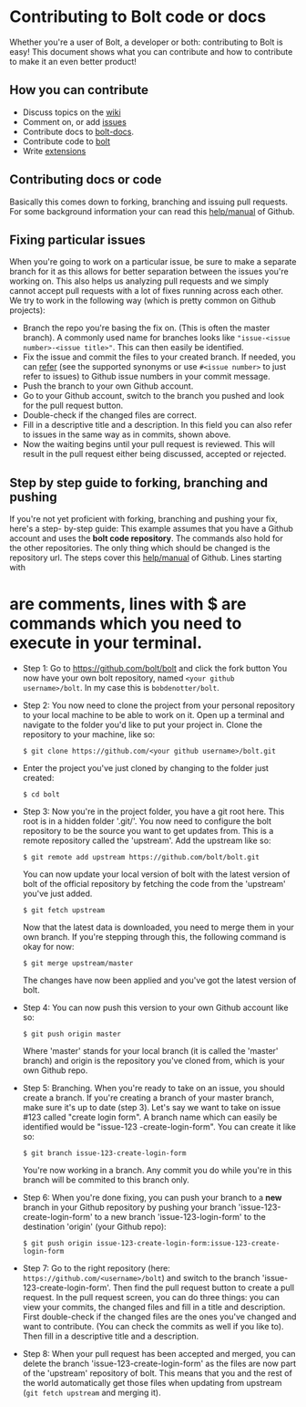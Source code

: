 Contributing to Bolt code or docs
=================================

Whether you're a user of Bolt, a developer or both: contributing to Bolt is easy! This
document shows what you can contribute and how to contribute to make it an even better
product!

How you can contribute
----------------------

- Discuss topics on the [wiki](https://github.com/bolt/bolt/wiki)
- Comment on, or add [issues](https://github.com/bolt/bolt/issues?state=open)
- Contribute docs to [bolt-docs](https://github.com/bolt/bolt-docs).
- Contribute code to [bolt](https://github.com/bolt/bolt)
- Write [extensions](https://github.com/bolt/bolt-docs/blob/master/source/extensions.md)

Contributing docs or code
-------------------------

Basically this comes down to forking, branching and issuing pull requests. For some
background information your can read this
[help/manual](https://help.github.com/articles/fork-a-repo) of Github.

Fixing particular issues
------------------------

When you're going to work on a particular issue, be sure to make a separate branch for it
as this allows for better separation between the issues you're working on. This also helps
us analyzing pull requests and we simply cannot accept pull requests with a lot of fixes
running across each other. We try to work in the following way (which is pretty common on
Github projects):

- Branch the repo you're basing the fix on. (This is often the master branch). A commonly
  used name for branches looks like `"issue-<issue number>-<issue title>"`. This can then
  easily be identified.
- Fix the issue and commit the files to your created branch. If needed, you can
  [refer](https://github.com/blog/831-issues-2-0-the-next-generation) (see the supported
  synonyms or use `#<issue number>` to just refer to issues) to Github issue numbers in
  your commit message.
- Push the branch to your own Github account.
- Go to your Github account, switch to the branch you pushed and look for the pull request
  button.
- Double-check if the changed files are correct.
- Fill in a descriptive title and a description. In this field you can also refer to
  issues in the same way as in commits, shown above.
- Now the waiting begins until your pull request is reviewed. This will result in the pull
  request either being discussed, accepted or rejected.

Step by step guide to forking, branching and pushing
----------------------------------------------------

If you're not yet proficient with forking, branching and pushing your fix, here's a step-
by-step guide: This example assumes that you have a Github account and uses the **bolt
code repository**. The commands also hold for the other repositories. The only thing which
should be changed is the repository url. The steps cover this
[help/manual](https://help.github.com/articles/fork-a-repo) of Github. Lines starting with
# are comments, lines with $ are commands which you need to execute in your terminal.

- Step 1: Go to https://github.com/bolt/bolt and click the fork button You now have your
  own bolt repository, named `<your github username>/bolt`. In my case this is
  `bobdenotter/bolt`.
- Step 2: You now need to clone the project from your personal repository to your local
  machine to be able to work on it. Open up a terminal and navigate to the folder you'd
  like to put your project in. Clone the repository to your machine, like so:
    
    `$ git clone https://github.com/<your github username>/bolt.git`
    
- Enter the project you've just cloned by changing to the folder just created:
    
  `$ cd bolt`
    
- Step 3: Now you're in the project folder, you have a git root here. This root is in a
  hidden folder '.git/'. You now need to configure the bolt repository to be the source
  you want to get updates from. This is a remote repository called the 'upstream'. Add the
  upstream like so:

  `$ git remote add upstream https://github.com/bolt/bolt.git`

  You can now update your local version of bolt with the latest version of bolt of the
  official repository by fetching the code from the 'upstream' you've just added.

  `$ git fetch upstream`

  Now that the latest data is downloaded, you need to merge them in your own branch. If
  you're stepping through this, the following command is okay for now:

  `$ git merge upstream/master`

  The changes have now been applied and you've got the latest version of bolt.

- Step 4: You can now push this version to your own Github account like so:

  `$ git push origin master`

  Where 'master' stands for your local branch (it is called the 'master' branch) and
  origin is the repository you've cloned from, which is your own Github repo.

- Step 5: Branching. When you're ready to take on an issue, you should create a branch. If
  you're creating a branch of your master branch, make sure it's up to date (step 3).
  Let's say we want to take on issue #123 called "create login form". A branch name which
  can easily be identified would be "issue-123 -create-login-form". You can create it like
  so:

  `$ git branch issue-123-create-login-form`

  You're now working in a branch. Any commit you do while you're in this branch will be
  commited to this branch only.

- Step 6: When you're done fixing, you can push your branch to a **new** branch in your
  Github repository by pushing your branch 'issue-123-create-login-form' to a new branch
  'issue-123-login-form' to the destination 'origin' (your Github repo):

  `$ git push origin issue-123-create-login-form:issue-123-create-login-form`

- Step 7: Go to the right repository (here: `https://github.com/<username>/bolt`) and
  switch to the branch 'issue-123-create-login-form'. Then find the pull request button to
  create a pull request. In the pull request screen, you can do three things: you can view
  your commits, the changed files and fill in a title and description. First double-check
  if the changed files are the ones you've changed and want to contribute. (You can check
  the commits as well if you like to). Then fill in a descriptive title and a description.

- Step 8: When your pull request has been accepted and merged, you can delete the branch
  'issue-123-create-login-form' as the files are now part of the 'upstream' repository of
  bolt. This means that you and the rest of the world automatically get those files when
  updating from upstream (`git fetch upstream` and merging it).